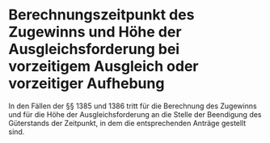 # Berechnungszeitpunkt des Zugewinns und Höhe der Ausgleichsforderung bei vorzeitigem Ausgleich oder vorzeitiger Aufhebung

In den Fällen der §§ 1385 und 1386 tritt für die Berechnung des Zugewinns und für die Höhe der Ausgleichsforderung an die Stelle der Beendigung des Güterstands der Zeitpunkt, in dem die entsprechenden Anträge gestellt sind. 

